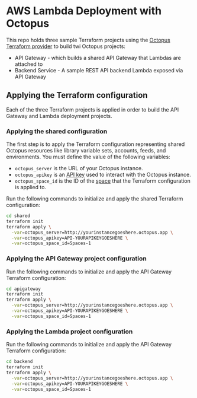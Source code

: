 # AWS Lambda Deployment with Octopus

This repo holds three sample Terraform projects using the [Octopus Terraform provider](https://registry.terraform.io/providers/OctopusDeployLabs/octopusdeploy/latest/docs)
to build twi Octopus projects:

* API Gateway - which builds a shared API Gateway that Lambdas are attached to
* Backend Service - A sample REST API backend Lambda exposed via API Gateway

## Applying the Terraform configuration

Each of the three Terraform projects is applied in order to build the API Gateway and Lambda deployment projects.

### Applying the shared configuration

The first step is to apply the Terraform configuration representing shared Octopus resources like library variable sets,
accounts, feeds, and environments. You must define the value of the following variables:

* `octopus_server` is the URL of your Octopus instance.
* `octopus_apikey` is an [API key](https://octopus.com/docs/octopus-rest-api/how-to-create-an-api-key) used to interact with the Octopus instance.
* `octopus_space_id` is the ID of the [space](https://octopus.com/docs/administration/spaces) that the Terraform configuration is applied to.

Run the following commands to initialize and apply the shared Terraform configuration:

```bash
cd shared
terraform init
terraform apply \
  -var=octopus_server=http://yourinstancegoeshere.octopus.app \
  -var=octopus_apikey=API-YOURAPIKEYGOESHERE \
  -var=octopus_space_id=Spaces-1
```

### Applying the API Gateway project configuration

Run the following commands to initialize and apply the API Gateway Terraform configuration:

```bash
cd apigateway
terraform init
terraform apply \
  -var=octopus_server=http://yourinstancegoeshere.octopus.app \
  -var=octopus_apikey=API-YOURAPIKEYGOESHERE \
  -var=octopus_space_id=Spaces-1
```

### Applying the Lambda project configuration

Run the following commands to initialize and apply the API Gateway Terraform configuration:

```bash
cd backend
terraform init
terraform apply \
  -var=octopus_server=http://yourinstancegoeshere.octopus.app \
  -var=octopus_apikey=API-YOURAPIKEYGOESHERE \
  -var=octopus_space_id=Spaces-1
```
